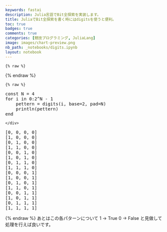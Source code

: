 ```yaml
---
keywords: fastai
description: Julia言語でBit全探索を実装します。
title: JuliaでBit全探索を書く時にはdigitsを使うと便利。
toc: true 
badges: true
comments: true
categories: [競技プログラミング, JuliaLang]
image: images/chart-preview.png
nb_path: _notebooks/digits.ipynb
layout: notebook
---
```


<!--
#################################################
### THIS FILE WAS AUTOGENERATED! DO NOT EDIT! ###
#################################################
# file to edit: _notebooks/digits.ipynb
-->

<div class="container" id="notebook-container">
        
    {% raw %}
    
<div class="cell border-box-sizing code_cell rendered">

</div>
    {% endraw %}

    {% raw %}
    
<div class="cell border-box-sizing code_cell rendered">
<div class="input">

<div class="inner_cell">
    <div class="input_area">
<div class=" highlight hl-ipython3"><pre><span></span><span class="n">const</span> <span class="n">N</span> <span class="o">=</span> <span class="mi">4</span>
<span class="k">for</span> <span class="n">i</span> <span class="ow">in</span> <span class="mi">0</span><span class="p">:</span><span class="mi">2</span><span class="o">^</span><span class="n">N</span> <span class="o">-</span> <span class="mi">1</span>
    <span class="n">pettern</span> <span class="o">=</span> <span class="n">digits</span><span class="p">(</span><span class="n">i</span><span class="p">,</span> <span class="n">base</span><span class="o">=</span><span class="mi">2</span><span class="p">,</span> <span class="n">pad</span><span class="o">=</span><span class="n">N</span><span class="p">)</span>
    <span class="n">println</span><span class="p">(</span><span class="n">pettern</span><span class="p">)</span>
<span class="n">end</span>
</pre></div>

    </div>
</div>
</div>

<div class="output_wrapper">
<div class="output">

<div class="output_area">

<div class="output_subarea output_stream output_stdout output_text">
<pre>[0, 0, 0, 0]
[1, 0, 0, 0]
[0, 1, 0, 0]
[1, 1, 0, 0]
[0, 0, 1, 0]
[1, 0, 1, 0]
[0, 1, 1, 0]
[1, 1, 1, 0]
[0, 0, 0, 1]
[1, 0, 0, 1]
[0, 1, 0, 1]
[1, 1, 0, 1]
[0, 0, 1, 1]
[1, 0, 1, 1]
[0, 1, 1, 1]
[1, 1, 1, 1]
</pre>
</div>
</div>

</div>
</div>

</div>
    {% endraw %}
あとはこの各パターンについて
1 -> True
0 -> False
と見做して処理を行えば良いです。
</div>
 

<script type="application/vnd.jupyter.widget-state+json">
{"state": {}, "version_major": 2, "version_minor": 0}
</script>

